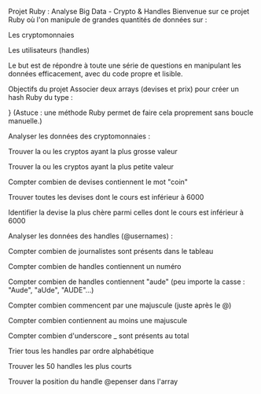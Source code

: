 Projet Ruby : Analyse Big Data - Crypto & Handles
Bienvenue sur ce projet Ruby où l'on manipule de grandes quantités de données sur :

Les cryptomonnaies

Les utilisateurs (handles)

Le but est de répondre à toute une série de questions en manipulant les données efficacement, avec du code propre et lisible.

Objectifs du projet
Associer deux arrays (devises et prix) pour créer un hash Ruby du type :


}
(Astuce : une méthode Ruby permet de faire cela proprement sans boucle manuelle.)

Analyser les données des cryptomonnaies :

Trouver la ou les cryptos ayant la plus grosse valeur

Trouver la ou les cryptos ayant la plus petite valeur

Compter combien de devises contiennent le mot "coin"

Trouver toutes les devises dont le cours est inférieur à 6000

Identifier la devise la plus chère parmi celles dont le cours est inférieur à 6000

Analyser les données des handles (@usernames) :

Compter combien de journalistes sont présents dans le tableau

Compter combien de handles contiennent un numéro



Compter combien de handles contiennent "aude" (peu importe la casse : "Aude", "aUde", "AUDE"...)

Compter combien commencent par une majuscule (juste après le @)

Compter combien contiennent au moins une majuscule

Compter combien d'underscore _ sont présents au total

Trier tous les handles par ordre alphabétique

Trouver les 50 handles les plus courts

Trouver la position du handle @epenser dans l'array


